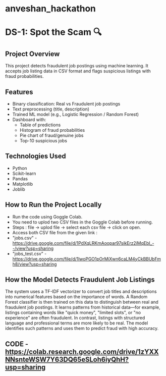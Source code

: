 # anveshan_hackathon
# DS-1: Spot the Scam 🔍

##  Project Overview
This project detects fraudulent job postings using machine learning. It accepts job listing data in CSV format and flags suspicious listings with fraud probabilities.

##  Features
- Binary classification: Real vs Fraudulent job postings
- Text preprocessing (title, description)
- Trained ML model (e.g., Logistic Regression / Random Forest)
- Dashboard with:
  - Table of predictions
  - Histogram of fraud probabilities
  - Pie chart of fraud/genuine jobs
  - Top-10 suspicious jobs

##  Technologies Used
- Python
- Scikit-learn
- Pandas
- Matplotlib 
- Joblib

##  How to Run the Project Locally
- Run the code using Goggle Colab.
- You need to uplod two CSV files in the Goggle Colab before running.
- Steps : file -> uplod file -> select each csv file -> click on open.
- Access both CSV file from the given link :
- "jobs.csv" - https://drive.google.com/file/d/1PdXqLRKmAoopar97sikErz2iMqEbI_--/view?usp=sharing
- "jobs_test.csv" - https://drive.google.com/file/d/1lwoPGO1pOrMiXwn6caLM4yCkBBUbFmh8/view?usp=sharing

## How the Model Detects Fraudulent Job Listings
The system uses a TF-IDF vectorizer to convert job titles and descriptions into numerical features based on the importance of words. A Random Forest classifier is then trained on this data to distinguish between real and fraudulent job postings.
It learns patterns from historical data—for example, listings containing words like "quick money", "limited slots", or "no experience" are often fraudulent. In contrast, listings with structured language and professional terms are more likely to be real. The model identifies such patterns and uses them to predict fraud with high accuracy.

## CODE - https://colab.research.google.com/drive/1zYXXNNsnteWSW7Y63DQ65eSLoh6iyQhH?usp=sharing




